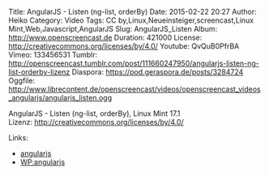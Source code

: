 Title: AngularJS - Listen (ng-list, orderBy)
Date: 2015-02-22 20:27
Author: Heiko
Category: Video
Tags: CC by,Linux,Neueinsteiger,screencast,Linux Mint,Web,Javascript,AngularJS
Slug: AngularJS_Listen
Album: http://www.openscreencast.de
Duration: 421000
License: http://creativecommons.org/licenses/by/4.0/
Youtube: QvQuB0PfrBA
Vimeo: 133456531
Tumblr: http://openscreencast.tumblr.com/post/111660247950/angularjs-listen-ng-list-orderby-lizenz
Diaspora: https://pod.geraspora.de/posts/3284724
Oggfile: http://www.librecontent.de/openscreencast/videos/openscreencast_videos_angularjs/angularjs_listen.ogg

AngularJS - Listen (ng-list, orderBy), Linux Mint 17.1  
Lizenz: <http://creativecommons.org/licenses/by/4.0/>

Links:

  * [angularjs](https://angularjs.org/ "Link zu angularjs.org" )
  * [WP:angularjs](http://de.wikipedia.org/wiki/AngularJS "Link zu wikipedia.org" )

